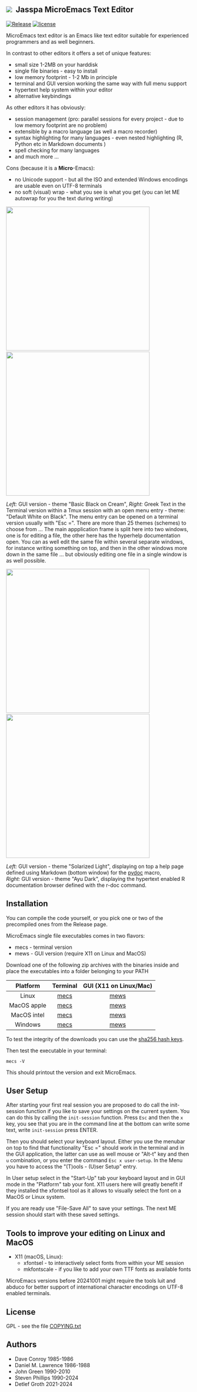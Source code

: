 
## <img src="microemacs/graphics/me_m.png" /> &nbsp;Jasspa MicroEmacs Text Editor

[![Release](https://img.shields.io/github/v/release/bjasspa/jasspa.svg?label=current+release)](https://github.com/bjasspa/jasspa/releases)
[![license](https://img.shields.io/badge/license-GPL2-lightgray.svg)](https://www.gnu.org/licenses/gpl.htm)

MicroEmacs  text editor is an Emacs like text editor  suitable for 
experienced programmers and as well beginners.

In contrast to other editors it offers a set of unique features:

- small size 1-2MB on your harddisk
- single file binaries - easy to install 
- low memory footprint - 1-2 Mb in principle
- terminal and GUI version working the same way with full menu support
- hypertext help system within your editor
- alternative keybindings

As other editors it has obviously:

- session management (pro: parallel sessions for every project - 
  due to low memory footprint are no problem)
- extensible by a macro language (as well a macro recorder)
- syntax highlighting for many languages - even nested highlighting (R, Python etc in Markdown documents )
- spell checking for many languages
- and much more ...

Cons (because it is a __Micro__-Emacs):

- no Unicode  support - but all the ISO and  extended  Windows  encodings  are
  usable even on UTF-8 terminals
- no  soft  (visual)  wrap - what  you  see is what  you  get (you can let ME
  autowrap for you the text during writing)

<img src="microemacs/graphics/ME24.png" width="390px"/>&nbsp;&nbsp;<img src="microemacs/graphics/ME24-terminal-greek.png" width="390px"/>

_Left:_ GUI  version  - theme "Basic  Black on Cream",  _Right:_  Greek Text in the
Terminal  version  within a Tmux  session with an open menu entry - theme:  "Default  White on Black".
The menu entry can be opened on a terminal version usually with "Esc =".
There  are  more  than  25  themes  (schemes)  to  choose  from  ... The  main
appplication  frame is split here into two  windows, one is for editing a file, the
other here has the hyperhelp documentation open. You can as well edit the same
file within several separate  windows, for  instance writing  something on top,
and then in the  other  windows  more down in the same file ... but  obviously
editing one file in a single window is as well possible.

<img src="microemacs/graphics/ME24-pydoc-solarized-light.png" width="390px"/>&nbsp;&nbsp;<img src="microemacs/graphics/ME24-r-doc-ayu-dark.png" width="390px"/>

_Left:_ GUI version - theme "Solarized Light", displaying on top a help page defined using Markdown (bottom window) for the [pydoc](contribs/hkpydoc.emf) macro,  
_Right:_ GUI version - theme "Ayu Dark", displaying the hypertext enabled R documentation browser defined with the r-doc command.

## Installation

You can compile the code yourself, or you pick one or two of the precompiled
ones from the Release page.

MicroEmacs single file executables comes in two flavors:

- mecs - terminal version
- mews - GUI version (require X11 on Linux and MacOS)

Download one of the following zip archives with the binaries  inside and place
the executables into a folder belonging to your PATH

| Platform      | Terminal        | GUI (X11 on Linux/Mac) |
|:-------------:|:---------------:|:----------------------:|
| Linux         | [mecs](https://github.com/bjasspa/jasspa/releases/download/me_20241001/Jasspa_MicroEmacs_20241001_abin_linux_mecs.zip)       | [mews](https://github.com/bjasspa/jasspa/releases/download/me_20241001/Jasspa_MicroEmacs_20241001_abin_linux_mews.zip) |
| MacOS apple   | [mecs](https://github.com/bjasspa/jasspa/releases/download/me_20241001/Jasspa_MicroEmacs_20241001_abin_macos_apple_mecs.zip) | [mews](https://github.com/bjasspa/jasspa/releases/download/me_20241001/Jasspa_MicroEmacs_20241001_abin_macos_apple_mews.zip) |
| MacOS intel   | [mecs](https://github.com/bjasspa/jasspa/releases/download/me_20241001/Jasspa_MicroEmacs_20241001_abin_macos_intel_mecs.zip) | [mews](https://github.com/bjasspa/jasspa/releases/download/me_20241001/Jasspa_MicroEmacs_20241001_abin_macos_intel_mews.zip)
| Windows       | [mecs](https://github.com/bjasspa/jasspa/releases/download/me_20241001/Jasspa_MicroEmacs_20241001_abin_windows_mecs.zip)     | [mews](https://github.com/bjasspa/jasspa/releases/download/me_20241001/Jasspa_MicroEmacs_20241001_abin_windows_mews.zip)

To test the  integrity  of the  downloads  you can use the
[sha256 hash keys](https://github.com/bjasspa/jasspa/releases/download/me_20241001/Jasspa_MicroEmacs_20241001_abin.sha256).

Then test the executable in your terminal:

```
mecs -V
```

This should printout the version and exit MicroEmacs.

## User Setup

After  starting  your  first  real  session  you are  proposed  to do call the
init-session function if you like to save your settings on the current system.
You can do this by calling the  `init-session`  function. Press `Esc` and then
the `x` key, you see that you are in the command  line at the bottom can write
some text, write `init-session` press ENTER.

Then you should select your keyboard layout. Either you use the menubar on top
to find that  functionality "Esc =" should work in the terminal and in the GUI
application,  the  latter  can use as well  mouse or "Alt-t"  key and then `u`
combination, or you enter the command `Esc x user-setup`. In the Menu you have
to access the "(T)ools - (U)ser Setup" entry.

In User setup select in the "Start-Up" tab your keyboard layout and in GUI mode in
the  "Platform"  tab your font. X11 users  here will  greatly  benefit if they
installed  the  xfontsel  tool as it allows to  visually  select the font on a
MacOS or Linux system.

If you are  ready  use  "File-Save  All" to save  your  settings.  The next ME
session should start with these saved settings.


## Tools to improve your editing on Linux and MacOS

- X11 (macOS, Linux):
    - xfontsel - to interactively select fonts from within your ME session
    - mkfontscale - if you like to add your own TTF fonts as available fonts

MicroEmacs versions  before  20241001  might require the tools luit and abduco for better
support of international character encodings on UTF-8 enabled terminals.

## License

GPL - see the file [COPYING.txt](microemacs/COPYING.txt)

## Authors

- Dave Conroy         1985-1986
- Daniel M. Lawrence  1986-1988  
- John Green          1990-2010
- Steven Phillips     1990-2024
- Detlef Groth        2021-2024

